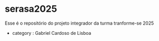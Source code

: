 # serasa2025
Esse é o repositório do projeto integrador da turma tranforme-se 2025


- category : Gabriel Cardoso de Lisboa